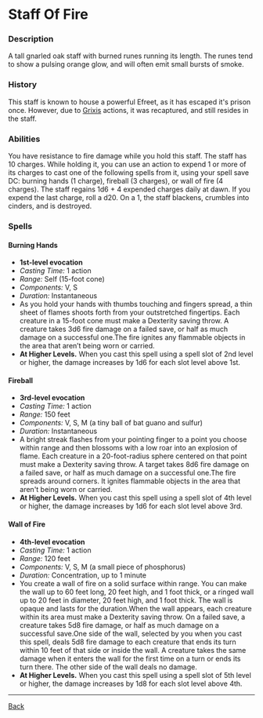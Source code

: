 # Staff Of Fire

### Description
A tall gnarled oak staff with burned runes running its length. The runes tend to show a pulsing orange glow, and will often emit small bursts of smoke.

### History
This staff is known to house a powerful Efreet, as it has escaped it's prison once. However, due to [Grixis](../Owners/Grixis.md) actions, it was recaptured, and still resides in the staff.

### Abilities
You have resistance to fire damage while you hold this staff. The staff has 10 charges. While holding it, you can use an action to expend 1 or more of its charges to cast one of the following spells from it, using your spell save DC: burning hands (1 charge), fireball (3 charges), or wall of fire (4 charges). The staff regains 1d6 + 4 expended charges daily at dawn. If you expend the last charge, roll a d20. On a 1, the staff blackens, crumbles into cinders, and is destroyed.

### Spells
#### Burning Hands

- **1st-level evocation**
- _Casting Time:_ 1 action
- _Range:_ Self (15-foot cone)
- _Components:_ V, S
- _Duration:_ Instantaneous
- As you hold your hands with thumbs touching and fingers spread, a thin sheet of flames shoots forth from your outstretched fingertips. Each creature in a 15-foot cone must make a Dexterity saving throw. A creature takes 3d6 fire damage on a failed save, or half as much damage on a successful one.The fire ignites any flammable objects in the area that aren’t being worn or carried.
- **At Higher Levels.** When you cast this spell using a spell slot of 2nd level or higher, the damage increases by 1d6 for each slot level above 1st.

#### Fireball

- **3rd-level evocation**
- _Casting Time:_ 1 action
- _Range:_ 150 feet
- _Components:_ V, S, M (a tiny ball of bat guano and sulfur)
- _Duration:_ Instantaneous
- A bright streak flashes from your pointing finger to a point you choose within range and then blossoms with a low roar into an explosion of flame. Each creature in a 20-foot-radius sphere centered on that point must make a Dexterity saving throw. A target takes 8d6 fire damage on a failed save, or half as much damage on a successful one.The fire spreads around corners. It ignites flammable objects in the area that aren't being worn or carried.
- **At Higher Levels.** When you cast this spell using a spell slot of 4th level or higher, the damage increases by 1d6 for each slot level above 3rd.

#### Wall of Fire

- **4th-level evocation**
- _Casting Time:_ 1 action
- _Range:_ 120 feet
- _Components:_ V, S, M (a small piece of phosphorus)
- _Duration:_ Concentration, up to 1 minute
- You create a wall of fire on a solid surface within range. You can make the wall up to 60 feet long, 20 feet high, and 1 foot thick, or a ringed wall up to 20 feet in diameter, 20 feet high, and 1 foot thick. The wall is opaque and lasts for the duration.When the wall appears, each creature within its area must make a Dexterity saving throw. On a failed save, a creature takes 5d8 fire damage, or half as much damage on a successful save.One side of the wall, selected by you when you cast this spell, deals 5d8 fire damage to each creature that ends its turn within 10 feet of that side or inside the wall. A creature takes the same damage when it enters the wall for the first time on a turn or ends its turn there. The other side of the wall deals no damage.
- **At Higher Levels.** When you cast this spell using a spell slot of 5th level or higher, the damage increases by 1d8 for each slot level above 4th.

---
[Back](./)